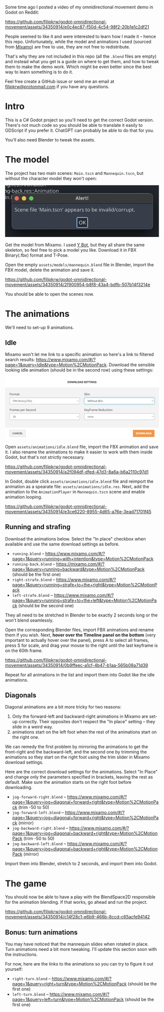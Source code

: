 Some time ago I posted a video of my omnidirectional movement demo in Godot on Reddit:

https://github.com/filipkrw/godot-omnidirectional-movement/assets/34350914/e0c4ec87-f50d-4c54-98f2-20b1e1c2df21

People seemed to like it and were interested to learn how I made it – hence this repo. Unfortunately, while the model and animations I used (sourced from [Mixamo](https://www.mixamo.com/)) are free to use, they are not free to redistribute.

That's why they are not included in this repo (all the `.blend` files are empty) and instead what you get is a guide on where to get them, and how to tweak them to make the demo work. Which might be even better since the best way to learn something is to do it.

Feel free create a GitHub issue or send me an email at filipkrw@protonmail.com if you have any questions.

# Intro

This is a C# Godot project so you'll need to get the correct Godot version. There's not much code so you should be able to translate it easily to GDScript if you prefer it. ChatGPT can probably be able to do that for you.

You'll also need Blender to tweak the assets.

# The model

The project has two main scenes: `Main.tscn` and `Mannequin.tscn`, but without the character model they won't open:

![Scene corrupted](media/1-scene-corrupted.png)

Get the model from Mixamo. I used [Y Bot](https://www.mixamo.com/#/?page=1&query=Y+Bot&type=Character), but they all share the same skeleton, so feel free to pick a model you like. Download it in FBX Binary(.fbx) format and T-Pose.

Open the empty `assets/models/mannequin.blend` file in Blender, import the FBX model, delete the animation and save it.

https://github.com/filipkrw/godot-omnidirectional-movement/assets/34350914/2f900954-b8f8-43a4-bdfb-507b14f3214e

You should be able to open the scenes now.

# The animations

We'll need to set-up 9 animations.

## Idle

Mixamo won't let me link to a specific animation so here's a link to filtered search results: https://www.mixamo.com/#/?page=1&query=Idle&type=Motion%2CMotionPack. Download the sensible looking idle animation (should be in the second row) using these settings:

![Animation download](media/3-animation-download.png)

Open `assets/animations/idle.blend` file, import the FBX animation and save it. I also rename the animations to make it easier to work with them inside Godot, but that's not strictly necessary.

https://github.com/filipkrw/godot-omnidirectional-movement/assets/34350914/a2f094df-dfed-47d3-8a6a-b6a2110c97d1

In Godot, double click `assets/animations/idle.blend` file and reimport the animation as a spearate file: `assets/animations/idle.res`. Next, add the animation to the `AnimationPlayer` in `Mannequin.tscn` scene and enable animation looping.

https://github.com/filipkrw/godot-omnidirectional-movement/assets/34350914/e3ce6220-8955-4d65-a76e-3ead71701f45

## Running and strafing

Download the animations below. Select the "In place" checkbox when available and use the same download settings as before.

- `running.blend` – https://www.mixamo.com/#/?page=1&query=running+with+intention&type=Motion%2CMotionPack
- `running-back.blend` – https://mixamo.com/#/?page=1&query=running+backward&type=Motion%2CMotionPack (should be the first one)
- `right-strafe.blend` – https://www.mixamo.com/#/?page=1&query=running+strafe+to+the+right&type=Motion%2CMotionPack
- `left-strafe.blend` – https://www.mixamo.com/#/?page=1&query=running+strafe+to+the+left&type=Motion%2CMotionPack (should be the second one)

They all need to be stretched in Blender to be exactly 2 seconds long or the won't blend seamlessly.

Open the corresponding Blender files, import FBX animations and rename them if you wish. Next, **hover over the Timeline panel on the bottom** (very important to actually hover over the panel), press A to select all frames, press S for scale, and drag your mouse to the right until the last keyframe is on the 60th frame.

https://github.com/filipkrw/godot-omnidirectional-movement/assets/34350914/0b9ffeec-a1cf-4b47-b1aa-565b08a71d39

Repeat for all animations in the list and import them into Godot like the idle animations.

## Diagonals

Diagonal animations are a bit more tricky for two reasons:

1. Only the forward-left and backward-right animations in Mixamo are set-up correctly. Their opposites don't respect the "In place" setting – they slide in a weird way.
2. animations start on the left foot when the rest of the animations start on the right one.

We can remedy the first problem by mirroring the animations to get the front-right and the backward-left, and the second one by trimming the animations so they start on the right foot using the trim slider in Mixamo download settings.

Here are the correct download settings for the animations. Select "In Place" and change only the parameters specified in brackets, leaving the rest as default. Make sure the animation starts on the right foot before downloading.

- `jog-forward-right.blend` – https://www.mixamo.com/#/?page=1&query=jog+diagonal+forward+right&type=Motion%2CMotionPack (trim -50 to 50)
- `jog-forward-left.blend` – https://www.mixamo.com/#/?page=1&query=jog+diagonal+forward+right&type=Motion%2CMotionPack (mirror)
- `jog-backward-right.blend` – https://www.mixamo.com/#/?page=1&query=jog+diagonal+backward+right&type=Motion%2CMotionPack (trim -50 to 50)
- `jog-backward-left.blend` – https://www.mixamo.com/#/?page=1&query=jog+diagonal+backward+right&type=Motion%2CMotionPack (mirror)

Import them into Blender, stretch to 2 seconds, and import them into Godot.

# The game

You should now be able to have a play with the BlendSpace2D responsible for the animation blending. If that works, go ahead and run the project.

https://github.com/filipkrw/godot-omnidirectional-movement/assets/34350914/c14f28c1-e6b9-466b-8ccd-c65acfe94142

## Bonus: turn animations

You may have noticed that the mannequin slides when rotated in place. Turn animations need a bit more tweaking. I'll update this section soon with the instructions.

For now, here are the links to the animations so you can try to figure it out yourself:

- `right-turn.blend` – https://www.mixamo.com/#/?page=1&query=right+turn&type=Motion%2CMotionPack (should be the first one)
- `left-turn.blend` – https://www.mixamo.com/#/?page=1&query=left+turn&type=Motion%2CMotionPack (should be the first one)

